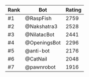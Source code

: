 Rank|Bot|Rating
---|---|---
#1|@RaspFish|2759
#2|@Nakshatra3|2528
#3|@NilatacBot|2441
#4|@OpeningsBot|2296
#5|@anti-bot|2176
#6|@CatNail|2048
#7|@pawnrobot|1916
